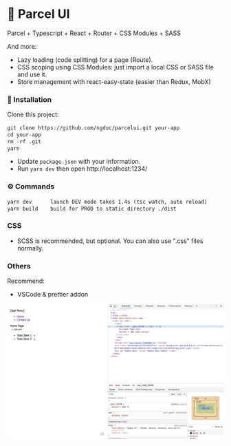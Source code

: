 # 🚀 Parcel UI

Parcel + Typescript + React + Router + CSS Modules + SASS

And more:

- Lazy loading (code splitting) for a page (Route).
- CSS scoping using CSS Modules: just import a local CSS or SASS file and use it.
- Store management with react-easy-state (easier than Redux, MobX)

### 🔧 Installation

Clone this project:

```
git clone https://github.com/ngduc/parcelui.git your-app
cd your-app
rm -rf .git
yarn
```

- Update `package.json` with your information.
- Run `yarn dev` then open http://localhost:1234/

### ⚙️ Commands

```
yarn dev      launch DEV mode takes 1.4s (tsc watch, auto reload)
yarn build    build for PROD to static directory ./dist
```

### CSS

- SCSS is recommended, but optional. You can also use ".css" files normally.

### Others

Recommend:

- VSCode & prettier addon

<img src="docs/dev.jpg">
